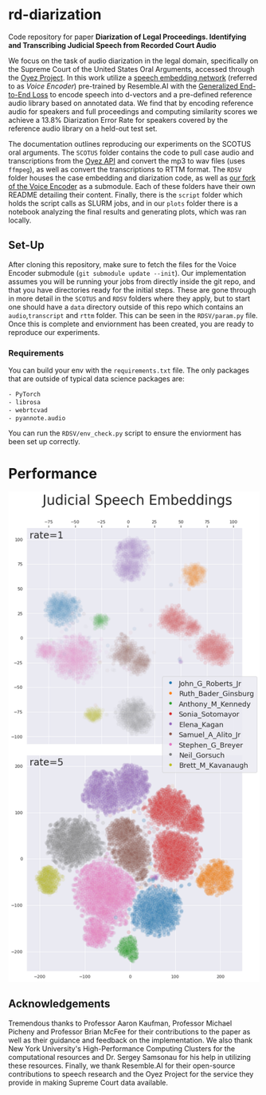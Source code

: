 # rd-diarization

Code repository for paper **Diarization of Legal Proceedings. Identifying and Transcribing Judicial Speech from Recorded Court Audio**

We focus on the task of audio diarization in the legal domain, specifically on the Supreme Court of the United States Oral Arguments, accessed through the [Oyez Project](https://www.oyez.org/). In this work utilize a [speech embedding network](https://github.com/resemble-ai/Resemblyzer) (referred to as *Voice Encoder*) pre-trained by Resemble.AI with the [Generalized End-to-End Loss](https://google.github.io/speaker-id/publications/GE2E/) to encode speech into d-vectors and a pre-defined reference audio library based on annotated data. We find that by encoding reference audio for speakers and full proceedings and computing similarity scores we achieve a 13.8% Diarization Error Rate for speakers covered by the reference audio library on a held-out test set.

The documentation outlines reproducing our experiments on the SCOTUS oral arguments. The `SCOTUS` folder contains the code to pull case audio and transcriptions from the [Oyez API](https://github.com/walkerdb/supreme_court_transcripts) and convert the mp3 to wav files (uses `ffmpeg`), as well as convert the transcriptions to RTTM format. The `RDSV` folder houses the case embedding and diarization code, as well as [our fork of the Voice Encoder](https://github.com/JeffT13/VoiceEncoder) as a submodule. Each of these folders have their own README detailing their content. Finally, there is the `script` folder which holds the script calls as SLURM jobs, and in our `plots` folder there is a notebook analyzing the final results and generating plots, which was ran locally. 


## Set-Up

After cloning this repository, make sure to fetch the files for the Voice Encoder submodule (`git submodule update --init`). Our implementation assumes you will be running your jobs from directly inside the git repo, and that you have directories ready for the initial steps. These are gone through in more detail in the `SCOTUS` and `RDSV` folders where they apply, but to start one should have a `data` directory outside of this repo which contains an `audio`,`transcript` and `rttm` folder. This can be seen in the `RDSV/param.py` file. Once this is complete and enviornment has been created, you are ready to reproduce our experiments. 

    
### Requirements

You can build your env with the `requirements.txt` file. The only packages that are outside of typical data science packages are:

    - PyTorch
    - librosa
    - webrtcvad
    - pyannote.audio
  
You can run the `RDSV/env_check.py` script to ensure the enviorment has been set up correctly.


# Performance


![plot](./plots/dvector_tsne.png)

## Acknowledgements

Tremendous thanks to Professor Aaron Kaufman, Professor Michael Picheny and Professor Brian McFee for their contributions to the paper as well as their guidance and feedback on the implementation. We also thank New York University's High-Performance Computing Clusters for the computational resources and Dr. Sergey Samsonau for his help in utilizing these resources. Finally, we thank Resemble.AI for their open-source contributions to speech research and the Oyez Project for the service they provide in making Supreme Court data available. 
